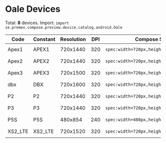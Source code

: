 # Oale Devices

Total: **8** devices. Import: `import se.premex.compose.preview.device.catalog.android.Oale`

| Code | Constant | Resolution | DPI | Compose Spec | Preview Usage |
|------|----------|------------|-----|-------------|---------------|
| Apex1 | APEX1 | 720x1440 | 320 | `spec:width=720px,height=1440px,dpi=320` | `@Preview(device = Oale.APEX1)` |
| Apex2 | APEX2 | 720x1440 | 320 | `spec:width=720px,height=1440px,dpi=320` | `@Preview(device = Oale.APEX2)` |
| Apex3 | APEX3 | 720x1500 | 320 | `spec:width=720px,height=1500px,dpi=320` | `@Preview(device = Oale.APEX3)` |
| dbx | DBX | 720x1600 | 320 | `spec:width=720px,height=1600px,dpi=320` | `@Preview(device = Oale.DBX)` |
| P2 | P2 | 720x1440 | 320 | `spec:width=720px,height=1440px,dpi=320` | `@Preview(device = Oale.P2)` |
| P3 | P3 | 720x1440 | 320 | `spec:width=720px,height=1440px,dpi=320` | `@Preview(device = Oale.P3)` |
| P5S | P5S | 480x854 | 240 | `spec:width=480px,height=854px,dpi=240` | `@Preview(device = Oale.P5S)` |
| XS2_LTE | XS2_LTE | 720x1520 | 320 | `spec:width=720px,height=1520px,dpi=320` | `@Preview(device = Oale.XS2_LTE)` |

<!-- Generated automatically. Do not edit manually. -->

